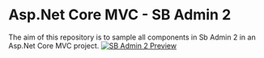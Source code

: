 # Asp.Net Core MVC - SB Admin 2

The aim of this repository is to sample all components in Sb Admin 2 in an Asp.Net Core MVC project.
[![SB Admin 2 Preview](https://assets.startbootstrap.com/img/screenshots/themes/sb-admin-2.png)](https://startbootstrap.github.io/startbootstrap-sb-admin-2/)
